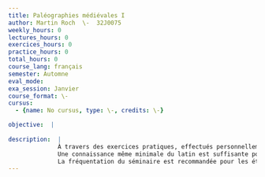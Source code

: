 ```yaml
---
title: Paléographies médiévales I
author: Martin Roch  \-  32J0075
weekly_hours: 0
lectures_hours: 0
exercices_hours: 0
practice_hours: 0
total_hours: 0
course_lang: français
semester: Automne
eval_mode: 
exa_session: Janvier
course_format: \-
cursus:
  - {name: No cursus, type: \-, credits: \-}

objective:  |
            
description:  |
              À travers des exercices pratiques, effectués personnellement et en groupe, le séminaire permet aux étudiants dapprendre à déchiffrer une variété de documents manuscrits médiévaux. Il offre ainsi une ouverture très concrète sur les usages de lécrit et la culture du Moyen Âge.
              Une connaissance même minimale du latin est suffisante pour suivre le séminaire.
              La fréquentation du séminaire est recommandée pour les étudiants envisageant de poursuivre létude de lhistoire médiévale au niveau Master.
---
```

